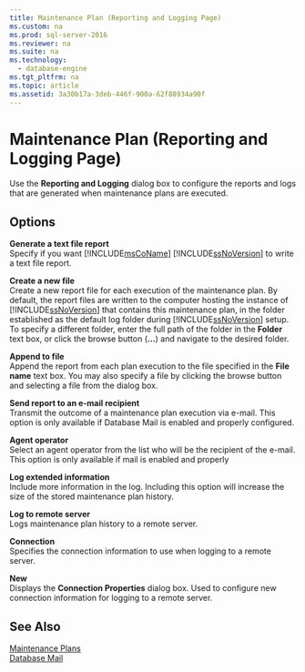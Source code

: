 ```yaml
---
title: Maintenance Plan (Reporting and Logging Page)
ms.custom: na
ms.prod: sql-server-2016
ms.reviewer: na
ms.suite: na
ms.technology: 
  - database-engine
ms.tgt_pltfrm: na
ms.topic: article
ms.assetid: 3a30b17a-3deb-446f-900a-62f88934a90f
---
```

# Maintenance Plan (Reporting and Logging Page)
  Use the **Reporting and Logging** dialog box to configure the reports and logs that are generated when maintenance plans are executed.  
  
## Options  
 **Generate a text file report**  
 Specify if you want [!INCLUDE[msCoName](../../Topics/TopicNameContainA/includes/msCoName_md.md)] [!INCLUDE[ssNoVersion](../../Topics/TopicNameContainA/includes/ssNoVersion_md.md)] to write a text file report.  
  
 **Create a new file**  
 Create a new report file for each execution of the maintenance plan. By default, the report files are written to the computer hosting the instance of [!INCLUDE[ssNoVersion](../../Topics/TopicNameContainA/includes/ssNoVersion_md.md)] that contains this maintenance plan, in the folder established as the default log folder during [!INCLUDE[ssNoVersion](../../Topics/TopicNameContainA/includes/ssNoVersion_md.md)] setup. To specify a different folder, enter the full path of the folder in the **Folder** text box, or click the browse button (**...**) and navigate to the desired folder.  
  
 **Append to file**  
 Append the report from each plan execution to the file specified in the **File name** text box. You may also specify a file by clicking the browse button and selecting a file from the dialog box.  
  
 **Send report to an e-mail recipient**  
 Transmit the outcome of a maintenance plan execution via e-mail. This option is only available if Database Mail is enabled and properly configured.  
  
 **Agent operator**  
 Select an agent operator from the list who will be the recipient of the e-mail. This option is only available if mail is enabled and properly  
  
 **Log extended information**  
 Include more information in the log. Including this option will increase the size of the stored maintenance plan history.  
  
 **Log to remote server**  
 Logs maintenance plan history to a remote server.  
  
 **Connection**  
 Specifies the connection information to use when logging to a remote server.  
  
 **New**  
 Displays the **Connection Properties** dialog box. Used to configure new connection information for logging to a remote server.  
  
## See Also  
 [Maintenance Plans](../../Topics/TopicNameNotContainA/Maintenance-Plans.md)   
 [Database Mail](../../Topics/TopicNameNotContainA/Database-Mail.md)  
  
  